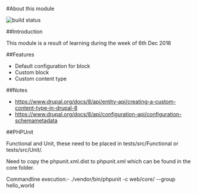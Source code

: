 #About this module

![build status](https://travis-ci.org/colinappnovation/d8learning.svg?branch=master)

##Introduction

This module is a result of learning during the week of 6th Dec 2016

##Features

- Default configuration for block
- Custom block
- Custom content type

##Notes

- https://www.drupal.org/docs/8/api/entity-api/creating-a-custom-content-type-in-drupal-8
- https://www.drupal.org/docs/8/api/configuration-api/configuration-schemametadata

##PHPUnit

Functional and Unit, these need to be placed in tests/src/Functional or tests/src/Unit/.

Need to copy the phpunit.xml.dist to phpunit.xml which can be found in the core folder.

Commandline execution:-
    ./vendor/bin/phpunit -c web/core/ --group hello_world